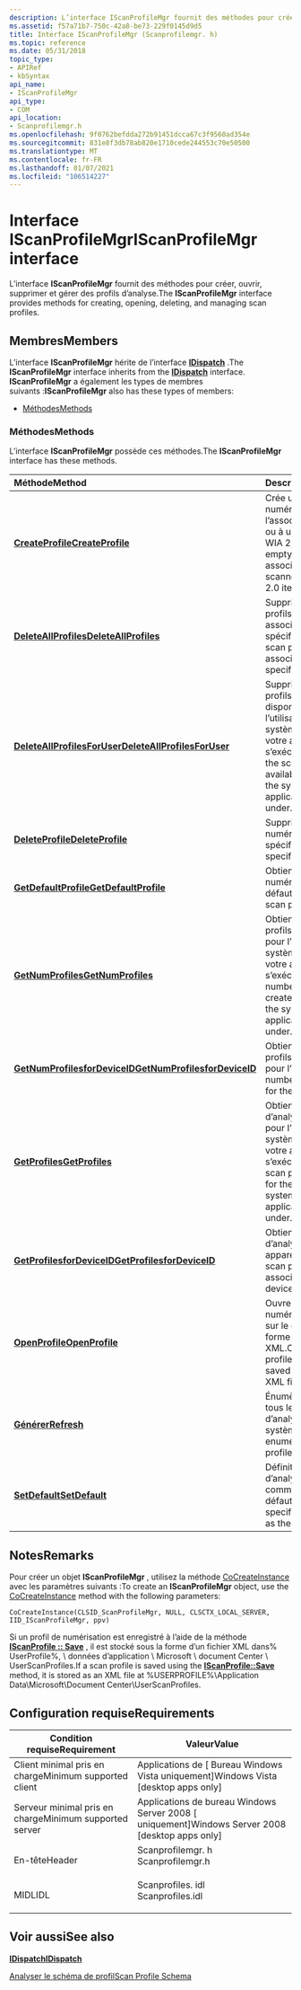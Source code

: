 ```yaml
---
description: L’interface IScanProfileMgr fournit des méthodes pour créer, ouvrir, supprimer et gérer des profils d’analyse.
ms.assetid: f57a71b7-750c-42a8-be73-229f0145d9d5
title: Interface IScanProfileMgr (Scanprofilemgr. h)
ms.topic: reference
ms.date: 05/31/2018
topic_type:
- APIRef
- kbSyntax
api_name:
- IScanProfileMgr
api_type:
- COM
api_location:
- Scanprofilemgr.h
ms.openlocfilehash: 9f0762befdda272b91451dcca67c3f9560ad354e
ms.sourcegitcommit: 831e8f3db78ab820e1710cede244553c70e50500
ms.translationtype: MT
ms.contentlocale: fr-FR
ms.lasthandoff: 01/07/2021
ms.locfileid: "106514227"
---
```

# <a name="iscanprofilemgr-interface"></a><span data-ttu-id="46ffe-103">Interface IScanProfileMgr</span><span class="sxs-lookup"><span data-stu-id="46ffe-103">IScanProfileMgr interface</span></span>

<span data-ttu-id="46ffe-104">L’interface **IScanProfileMgr** fournit des méthodes pour créer, ouvrir, supprimer et gérer des profils d’analyse.</span><span class="sxs-lookup"><span data-stu-id="46ffe-104">The **IScanProfileMgr** interface provides methods for creating, opening, deleting, and managing scan profiles.</span></span>

## <a name="members"></a><span data-ttu-id="46ffe-105">Membres</span><span class="sxs-lookup"><span data-stu-id="46ffe-105">Members</span></span>

<span data-ttu-id="46ffe-106">L’interface **IScanProfileMgr** hérite de l’interface [**IDispatch**](/windows/win32/api/oaidl/nn-oaidl-idispatch) .</span><span class="sxs-lookup"><span data-stu-id="46ffe-106">The **IScanProfileMgr** interface inherits from the [**IDispatch**](/windows/win32/api/oaidl/nn-oaidl-idispatch) interface.</span></span> <span data-ttu-id="46ffe-107">**IScanProfileMgr** a également les types de membres suivants :</span><span class="sxs-lookup"><span data-stu-id="46ffe-107">**IScanProfileMgr** also has these types of members:</span></span>

-   [<span data-ttu-id="46ffe-108">Méthodes</span><span class="sxs-lookup"><span data-stu-id="46ffe-108">Methods</span></span>](#methods)

### <a name="methods"></a><span data-ttu-id="46ffe-109">Méthodes</span><span class="sxs-lookup"><span data-stu-id="46ffe-109">Methods</span></span>

<span data-ttu-id="46ffe-110">L’interface **IScanProfileMgr** possède ces méthodes.</span><span class="sxs-lookup"><span data-stu-id="46ffe-110">The **IScanProfileMgr** interface has these methods.</span></span>



| <span data-ttu-id="46ffe-111">Méthode</span><span class="sxs-lookup"><span data-stu-id="46ffe-111">Method</span></span>                                                                              | <span data-ttu-id="46ffe-112">Description</span><span class="sxs-lookup"><span data-stu-id="46ffe-112">Description</span></span>                                                                                                            |
|:------------------------------------------------------------------------------------|:-----------------------------------------------------------------------------------------------------------------------|
| [<span data-ttu-id="46ffe-113">**CreateProfile**</span><span class="sxs-lookup"><span data-stu-id="46ffe-113">**CreateProfile**</span></span>](-wia-iscanprofilemgr-createprofile.md)                         | <span data-ttu-id="46ffe-114">Crée un profil de numérisation vide et l’associe à un scanneur ou à un autre élément WIA 2,0.</span><span class="sxs-lookup"><span data-stu-id="46ffe-114">Creates an empty scan profile and associates it with a scanner or other WIA 2.0 item.</span></span><br/>                       |
| [<span data-ttu-id="46ffe-115">**DeleteAllProfiles**</span><span class="sxs-lookup"><span data-stu-id="46ffe-115">**DeleteAllProfiles**</span></span>](-wia-iscanprofilemgr-deleteallprofiles.md)                 | <span data-ttu-id="46ffe-116">Supprime tous les profils d’analyse associés à l’appareil spécifié.</span><span class="sxs-lookup"><span data-stu-id="46ffe-116">Deletes all the scan profiles associated with the specified device.</span></span><br/>                                         |
| [<span data-ttu-id="46ffe-117">**DeleteAllProfilesForUser**</span><span class="sxs-lookup"><span data-stu-id="46ffe-117">**DeleteAllProfilesForUser**</span></span>](-wia-iscanprofilemgr-deleteallprofilesforuser.md)   | <span data-ttu-id="46ffe-118">Supprime tous les profils d’analyse disponibles pour l’utilisateur dans le système sous lequel votre application s’exécute.</span><span class="sxs-lookup"><span data-stu-id="46ffe-118">Deletes all the scan profiles available for the user in the system that your application is running under.</span></span> <br/> |
| [<span data-ttu-id="46ffe-119">**DeleteProfile**</span><span class="sxs-lookup"><span data-stu-id="46ffe-119">**DeleteProfile**</span></span>](-wia-iscanprofilemgr-deleteprofile.md)                         | <span data-ttu-id="46ffe-120">Supprime le profil de numérisation spécifié.</span><span class="sxs-lookup"><span data-stu-id="46ffe-120">Deletes the specified scan profile.</span></span><br/>                                                                         |
| [<span data-ttu-id="46ffe-121">**GetDefaultProfile**</span><span class="sxs-lookup"><span data-stu-id="46ffe-121">**GetDefaultProfile**</span></span>](-wia-iscanprofilemgr-getdefaultprofile.md)                 | <span data-ttu-id="46ffe-122">Obtient le profil de numérisation par défaut.</span><span class="sxs-lookup"><span data-stu-id="46ffe-122">Gets the default scan profile.</span></span><br/>                                                                              |
| [<span data-ttu-id="46ffe-123">**GetNumProfiles**</span><span class="sxs-lookup"><span data-stu-id="46ffe-123">**GetNumProfiles**</span></span>](-wia-iscanprofilemgr-getnumprofiles.md)                       | <span data-ttu-id="46ffe-124">Obtient le nombre de profils d’analyse créés pour l’utilisateur dans le système sous lequel votre application s’exécute.</span><span class="sxs-lookup"><span data-stu-id="46ffe-124">Gets the number of scan profiles created for the user in the system that your application is running under.</span></span><br/> |
| [<span data-ttu-id="46ffe-125">**GetNumProfilesforDeviceID**</span><span class="sxs-lookup"><span data-stu-id="46ffe-125">**GetNumProfilesforDeviceID**</span></span>](-wia-iscanprofilemgr-getnumprofilesfordeviceid.md) | <span data-ttu-id="46ffe-126">Obtient le nombre de profils de numérisation pour l’appareil.</span><span class="sxs-lookup"><span data-stu-id="46ffe-126">Gets the number of scan profiles for the device.</span></span><br/>                                                            |
| [<span data-ttu-id="46ffe-127">**GetProfiles**</span><span class="sxs-lookup"><span data-stu-id="46ffe-127">**GetProfiles**</span></span>](-wia-iscanprofilemgr-getprofiles.md)                             | <span data-ttu-id="46ffe-128">Obtient tous les profils d’analyse disponibles pour l’utilisateur dans le système sous lequel votre application s’exécute.</span><span class="sxs-lookup"><span data-stu-id="46ffe-128">Gets all the scan profiles available for the user in the system that your application is running under.</span></span><br/>     |
| [<span data-ttu-id="46ffe-129">**GetProfilesforDeviceID**</span><span class="sxs-lookup"><span data-stu-id="46ffe-129">**GetProfilesforDeviceID**</span></span>](-wia-iscanprofilemgr-getprofilesfordeviceid.md)       | <span data-ttu-id="46ffe-130">Obtient tous les profils d’analyse associés à un appareil.</span><span class="sxs-lookup"><span data-stu-id="46ffe-130">Gets all the scan profiles associated with a device.</span></span><br/>                                                        |
| [<span data-ttu-id="46ffe-131">**OpenProfile**</span><span class="sxs-lookup"><span data-stu-id="46ffe-131">**OpenProfile**</span></span>](-wia-iscanprofilemgr-openprofile.md)                             | <span data-ttu-id="46ffe-132">Ouvre un profil de numérisation enregistré sur le disque sous la forme d’un fichier XML.</span><span class="sxs-lookup"><span data-stu-id="46ffe-132">Opens a scan profile that has been saved to disk as an XML file.</span></span><br/>                                            |
| [<span data-ttu-id="46ffe-133">**Générer**</span><span class="sxs-lookup"><span data-stu-id="46ffe-133">**Refresh**</span></span>](-wia-iscanprofilemgr-refresh.md)                                     | <span data-ttu-id="46ffe-134">Énumère à nouveau tous les profils d’analyse dans le système.</span><span class="sxs-lookup"><span data-stu-id="46ffe-134">Re-enumerates all the scan profiles in the system.</span></span><br/>                                                          |
| [<span data-ttu-id="46ffe-135">**SetDefault**</span><span class="sxs-lookup"><span data-stu-id="46ffe-135">**SetDefault**</span></span>](-wia-iscanprofilemgr-setdefault.md)                               | <span data-ttu-id="46ffe-136">Définit le profil d’analyse spécifié comme profil par défaut.</span><span class="sxs-lookup"><span data-stu-id="46ffe-136">Sets the specified scan profile as the default profile.</span></span><br/>                                                     |



 

## <a name="remarks"></a><span data-ttu-id="46ffe-137">Notes</span><span class="sxs-lookup"><span data-stu-id="46ffe-137">Remarks</span></span>

<span data-ttu-id="46ffe-138">Pour créer un objet **IScanProfileMgr** , utilisez la méthode [CoCreateInstance](/windows/win32/api/combaseapi/nf-combaseapi-cocreateinstance) avec les paramètres suivants :</span><span class="sxs-lookup"><span data-stu-id="46ffe-138">To create an **IScanProfileMgr** object, use the [CoCreateInstance](/windows/win32/api/combaseapi/nf-combaseapi-cocreateinstance) method with the following parameters:</span></span>

``` syntax
CoCreateInstance(CLSID_ScanProfileMgr, NULL, CLSCTX_LOCAL_SERVER, IID_IScanProfileMgr, ppv)
```

<span data-ttu-id="46ffe-139">Si un profil de numérisation est enregistré à l’aide de la méthode [**IScanProfile :: Save**](-wia-iscanprofile-save.md) , il est stocké sous la forme d’un fichier XML dans% UserProfile%, \\ données d’application \\ Microsoft \\ document Center \\ UserScanProfiles.</span><span class="sxs-lookup"><span data-stu-id="46ffe-139">If a scan profile is saved using the [**IScanProfile::Save**](-wia-iscanprofile-save.md) method, it is stored as an XML file at %USERPROFILE%\\Application Data\\Microsoft\\Document Center\\UserScanProfiles.</span></span>

## <a name="requirements"></a><span data-ttu-id="46ffe-140">Configuration requise</span><span class="sxs-lookup"><span data-stu-id="46ffe-140">Requirements</span></span>



| <span data-ttu-id="46ffe-141">Condition requise</span><span class="sxs-lookup"><span data-stu-id="46ffe-141">Requirement</span></span> | <span data-ttu-id="46ffe-142">Valeur</span><span class="sxs-lookup"><span data-stu-id="46ffe-142">Value</span></span> |
|-------------------------------------|---------------------------------------------------------------------------------------------|
| <span data-ttu-id="46ffe-143">Client minimal pris en charge</span><span class="sxs-lookup"><span data-stu-id="46ffe-143">Minimum supported client</span></span><br/> | <span data-ttu-id="46ffe-144">Applications de \[ Bureau Windows Vista uniquement\]</span><span class="sxs-lookup"><span data-stu-id="46ffe-144">Windows Vista \[desktop apps only\]</span></span><br/>                                              |
| <span data-ttu-id="46ffe-145">Serveur minimal pris en charge</span><span class="sxs-lookup"><span data-stu-id="46ffe-145">Minimum supported server</span></span><br/> | <span data-ttu-id="46ffe-146">Applications de bureau Windows Server 2008 \[ uniquement\]</span><span class="sxs-lookup"><span data-stu-id="46ffe-146">Windows Server 2008 \[desktop apps only\]</span></span><br/>                                        |
| <span data-ttu-id="46ffe-147">En-tête</span><span class="sxs-lookup"><span data-stu-id="46ffe-147">Header</span></span><br/>                   | <dl> <span data-ttu-id="46ffe-148"><dt>Scanprofilemgr. h</dt></span><span class="sxs-lookup"><span data-stu-id="46ffe-148"><dt>Scanprofilemgr.h</dt></span></span> </dl> |
| <span data-ttu-id="46ffe-149">MIDL</span><span class="sxs-lookup"><span data-stu-id="46ffe-149">IDL</span></span><br/>                      | <dl> <span data-ttu-id="46ffe-150"><dt>Scanprofiles. idl</dt></span><span class="sxs-lookup"><span data-stu-id="46ffe-150"><dt>Scanprofiles.idl</dt></span></span> </dl> |



## <a name="see-also"></a><span data-ttu-id="46ffe-151">Voir aussi</span><span class="sxs-lookup"><span data-stu-id="46ffe-151">See also</span></span>

<dl> <dt>

[<span data-ttu-id="46ffe-152">**IDispatch**</span><span class="sxs-lookup"><span data-stu-id="46ffe-152">**IDispatch**</span></span>](/windows/win32/api/oaidl/nn-oaidl-idispatch)
</dt> <dt>

[<span data-ttu-id="46ffe-153">Analyser le schéma de profil</span><span class="sxs-lookup"><span data-stu-id="46ffe-153">Scan Profile Schema</span></span>](-wia-scan-profile-schema.md)
</dt> </dl>

 

 

